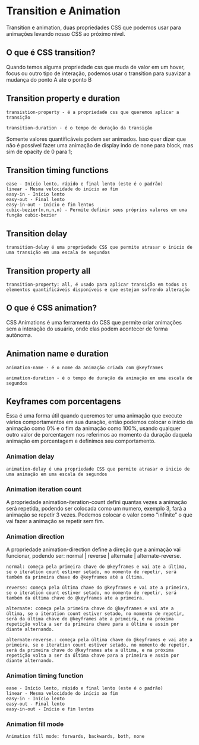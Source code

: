 # Transition e Animation
Transition e animation, duas propriedades CSS que podemos usar para animações levando nosso CSS ao próximo nível.


## O que é CSS transition?
Quando temos alguma propriedade css que muda de valor em um hover, focus ou outro tipo de interação, podemos usar o transition para suavizar a mudança do ponto A ate o ponto B

## Transition property e duration
```
transistion-property - é a propriedade css que queremos aplicar a transição

transition-duration - é o tempo de duração da transição
```
Somente valores quantificáveis podem ser animados. Isso quer dizer que não é possível fazer uma animação de display indo de none para block, mas sim de opacity de 0 para 1;


## Transition timing functions
```
ease - Início lento, rápido e final lento (este é o padrão)
linear - Mesma velocidade do início ao fim
easy-in - Início lento
easy-out - Final lento
easy-in-out - Início e fim lentos
cubic-bezier(n,n,n,n) - Permite definir seus próprios valores em uma função cubic-bezier
```

## Transition delay
```
transition-delay é uma propriedade CSS que permite atrasar o inicio de uma transição em uma escala de segundos

```

## Transition property all
```
transition-property: all, é usado para aplicar transição em todos os elementos quantificáveis disponíveis e que estejam sofrendo alteração

```

## O que é CSS animation?
CSS Animations é uma ferramenta do CSS que permite criar animações sem a interação do usuário, onde elas podem acontecer de forma autônoma.

## Animation name e duration
```
animation-name - é o nome da animação criada com @keyframes

animation-duration - é o tempo de duração da animação em uma escala de segundos

```

## Keyframes com porcentagens
Essa é uma forma útil quando queremos ter uma animação que execute vários comportamentos em sua duração, então podemos colocar o inicio da animação como 0% e o fim da animação como 100%, usando qualquer outro valor de porcentagem nos referimos ao momento da duração daquela animação em porcentagem e definimos seu comportamento.

### Animation delay
```
animation-delay é uma propriedade CSS que permite atrasar o inicio de uma animação em uma escala de segundos

```
### Animation iteration count
A propriedade animation-iteration-count defini quantas vezes a animação será repetida, podendo ser colocada como um numero, exemplo 3, fará a animação se repetir 3 vezes. Podemos colocar o valor como "infinite” o que vai fazer a animação se repetir sem fim.

### Animation direction
A propriedade animation-direction define a direção que a animação vai funcionar, podendo ser: normal | reverse | alternate | alternate-reverse.
 ```
normal: começa pela primeira chave do @keyframes e vai ate a última, se o iteration count estiver setado, no momento de repetir, será também da primeira chave do @keyframes até a última.

reverse: começa pela última chave do @keyframes e vai ate a primeira, se o iteration count estiver setado, no momento de repetir, será também da última chave do @keyframes ate a primeira.

alternate: começa pela primeira chave do @keyframes e vai ate a última, se o iteration count estiver setado, no momento de repetir, será da última chave do @keyframes ate a primeira, e na próxima repetição volta a ser da primeira chave para a última e assim por diante alternando.

alternate-reverse.: começa pela última chave do @keyframes e vai ate a primeira, se o iteration count estiver setado, no momento de repetir, será da primeira chave do @keyframes ate a última, e na próxima repetição volta a ser da última chave para a primeira e assim por diante alternando.

```
### Animation timing function
```
ease - Início lento, rápido e final lento (este é o padrão)
linear - Mesma velocidade do início ao fim
easy-in - Início lento
easy-out - Final lento
easy-in-out - Início e fim lentos

```
### Animation fill mode
```
Animation fill mode: forwards, backwards, both, none
```